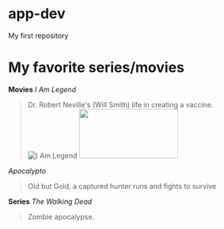 # app-dev
My first repository
# My favorite series/movies

**Movies**
*I Am Legend*
> Dr. Robert Neville's (Will Smith) life in creating a vaccine.
![I Am Legend](https://github.com/Frraannss/app-dev/assets/152124973/329823c7-2a95-46e4-a355-01e2b313dac5)
> <img src="Legend.png" width="200" height="100">

*Apocalypto*
> Old  but Gold, a captured hunter runs and fights to survive

**Series**
*The Walking Dead*
> Zombie apocalypse.

